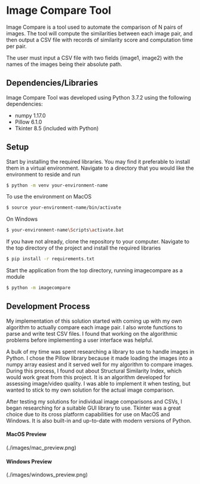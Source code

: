 # Image Compare Tool

Image Compare is a tool used to automate the comparison of N pairs of images. The tool will compute the similarities between each image pair, and then output a CSV file with records of similarity score and computation time per pair.

The user must input a CSV file with two fields (image1, image2) with the names of the images being their absolute path.

## Dependencies/Libraries

Image Compare Tool was developed using Python 3.7.2 using the following dependencies:

* numpy 1.17.0
* Pillow 6.1.0
* Tkinter 8.5 (included with Python)

## Setup

Start by installing the required libraries. You may find it preferable to install them in a virtual environment. Navigate to a directory that you would like the environment to reside and run 

```sh
$ python -m venv your-environment-name
```

To use the environment on MacOS

```sh
$ source your-environment-name/bin/activate
```

On Windows

```sh
$ your-environment-name\Scripts\activate.bat
```

If you have not already, clone the repository to your computer. Navigate to the top directory of the project and install the required libraries

```sh
$ pip install -r requirements.txt
```

Start the application from the top directory, running imagecompare as a module

```sh
$ python -m imagecompare
```

## Development Process

My implementation of this solution started with coming up with my own algorithm to actually compare each image pair. I also wrote functions to parse and write test CSV files. I found that working on the algorithmic problems before implementing a user interface was helpful. 

A bulk of my time was spent researching a library to use to handle images in Python. I chose the Pillow library because it made loading the images into a numpy array easiest and it served well for my algorithm to compare images. During this process, I found out about Structural Similarity Index, which would work great from this project. It is an algorithm developed for assessing image/video quality. I was able to implement it when testing, but wanted to stick to my own solution for the actual image comparison.

After testing my solutions for individual image comparisons and CSVs, I began researching for a suitable GUI library to use. Tkinter was a great choice due to its cross platform capabilities for use on MacOS and Windows. It is also built-in and up-to-date with modern versions of Python.

#### MacOS Preview

(./images/mac_preview.png)

#### Windows Preview

(./images/windows_preview.png)
